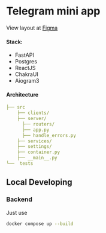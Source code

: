 # Telegram mini app

View layout at [Figma](https://www.figma.com/design/XvUYgGWgPnsX1pYS7OPXPV/%D0%A8%D0%B0%D1%83%D1%80%D0%BC%D0%B0?node-id=0-1&t=pZNpopnCjBgGSWh9-1)

#### Stack:
- FastAPI
- Postgres
- ReactJS
- ChakraUI
- Aiogram3

#### Architecture

```yaml
├── src
    ├── clients/
    ├── server/
      ├── routers/
      ├── app.py
      ├── handle_errors.py
    ├── services/
    ├── settings/
    ├── container.py
    ├── __main__.py
└──  tests
```

## Local Developing

### Backend

Just use
```bash
docker compose up --build
```
